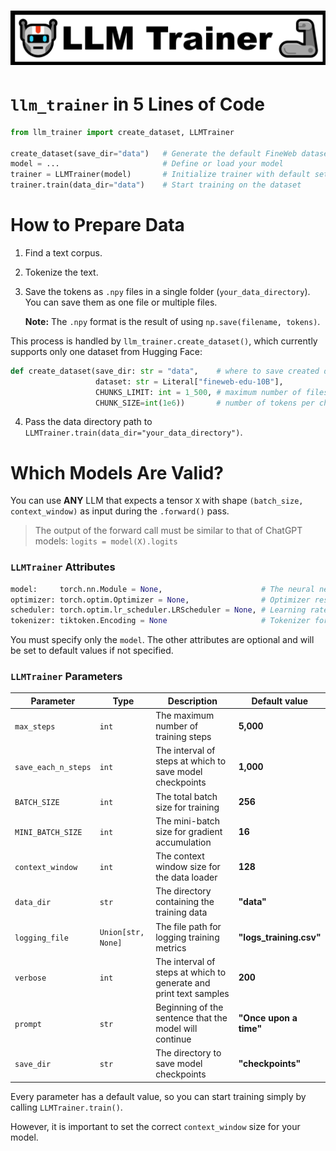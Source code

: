 <h1 align="center">
<img src="https://github.com/Skripkon/llm_trainer/blob/main/assets/llm_trainer_logo.png?raw=true" style="width: 800">
</h1>

# `llm_trainer` in 5 Lines of Code

```python
from llm_trainer import create_dataset, LLMTrainer

create_dataset(save_dir="data")   # Generate the default FineWeb dataset
model = ...                       # Define or load your model
trainer = LLMTrainer(model)       # Initialize trainer with default settings
trainer.train(data_dir="data")    # Start training on the dataset
```

# How to Prepare Data

1. Find a text corpus.
2. Tokenize the text.
3. Save the tokens as `.npy` files in a single folder (`your_data_directory`). You can save them as one file or multiple files.

   **Note:** The `.npy` format is the result of using `np.save(filename, tokens)`.

This process is handled by `llm_trainer.create_dataset()`, which currently supports only one dataset from Hugging Face:

```python
def create_dataset(save_dir: str = "data",    # where to save created dataset
                   dataset: str = Literal["fineweb-edu-10B"],
                   CHUNKS_LIMIT: int = 1_500, # maximum number of files (chunks) with tokens to create
                   CHUNK_SIZE=int(1e6))       # number of tokens per chunk
```

4. Pass the data directory path to `LLMTrainer.train(data_dir="your_data_directory")`.

# Which Models Are Valid?

You can use **ANY** LLM that expects a tensor `X` with shape `(batch_size, context_window)` as input during the `.forward()` pass.
> The output of the forward call must be similar to that of ChatGPT models: `logits = model(X).logits`

### `LLMTrainer` Attributes

```python
model:     torch.nn.Module = None,                      # The neural network model to train  
optimizer: torch.optim.Optimizer = None,                # Optimizer responsible for updating model weights  
scheduler: torch.optim.lr_scheduler.LRScheduler = None, # Learning rate scheduler for dynamic adjustment
tokenizer: tiktoken.Encoding = None                     # Tokenizer for generating text (used if verbose > 0 during training)
```

You must specify only the `model`. The other attributes are optional and will be set to default values if not specified.

### `LLMTrainer` Parameters

| Parameter            | Type               | Description                                                       | Default value           |
|----------------------|--------------------|-------------------------------------------------------------------|-------------------------|
| `max_steps`          | `int`              | The maximum number of training steps                              | **5,000**               |
| `save_each_n_steps`  | `int`              | The interval of steps at which to save model checkpoints          | **1,000**               |
| `BATCH_SIZE`         | `int`              | The total batch size for training                                 | **256**                 |
| `MINI_BATCH_SIZE`    | `int`              | The mini-batch size for gradient accumulation                     | **16**                  |
| `context_window`     | `int`              | The context window size for the data loader                       | **128**                 |
| `data_dir`           | `str`              | The directory containing the training data                        | **"data"**              |
| `logging_file`       | `Union[str, None]` | The file path for logging training metrics                        | **"logs_training.csv"** |
| `verbose`            | `int`              | The interval of steps at which to generate and print text samples | **200**                 |
| `prompt`             | `str`              | Beginning of the sentence that the model will continue            | **"Once upon a time"**  |
| `save_dir`           | `str`              | The directory to save model checkpoints                           | **"checkpoints"**       |


Every parameter has a default value, so you can start training simply by calling `LLMTrainer.train()`.

However, it is important to set the correct `context_window` size for your model.
